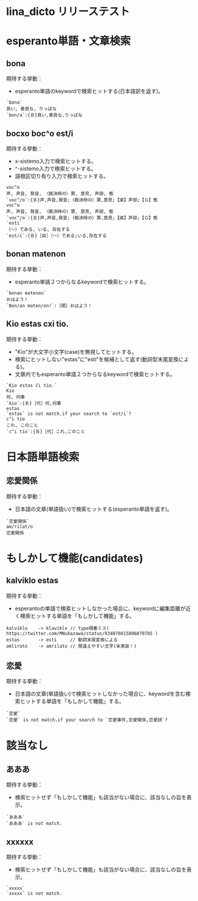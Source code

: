 lina\_dicto リリーステスト
====

# esperanto単語・文章検索
## bona
期待する挙動：
- esperanto単語のkeywordで検索ヒットする(日本語訳を返す)。
``` : 表示例
`bona`
良い, 善良な, りっぱな
`bon/a`:{Ｂ}良い,善良な,りっぱな
```

## bocxo boc^o est/i
期待する挙動：
- x-sistemo入力で検索ヒットする。
- ^-sistemo入力で検索ヒットする。
- 語根区切り有り入力で検索ヒットする。
``` : 表示例
voc^o
声, 声音, 発音, （裁決時の）票, 意見, 声部, 態
`voc^/o`:{Ｂ}声,声音,発音;（裁決時の）票,意見;【楽】声部;【Ｇ】態
voc^o
声, 声音, 発音, （裁決時の）票, 意見, 声部, 態
`voc^/o`:{Ｂ}声,声音,発音;（裁決時の）票,意見;【楽】声部;【Ｇ】態
`esti`
（〜）である, いる, 存在する
`est/i`:{Ｂ}［自］（〜）である;いる,存在する
```

## bonan matenon
期待する挙動：
- esperanto単語２つからなるkeywordで検索ヒットする。
``` : 表示例
`bonan matenon`
おはよう！
`Bon/an maten/on!`:［間］おはよう！
```

## Kio estas cxi tio.
期待する挙動：
- "Kio"が大文字小文字(case)を無視してヒットする。
- 検索にヒットしない"estas"に"esti"を候補として返す(動詞型末尾変換による)。
- 文章内でもesperanto単語２つからなるkeywordで検索ヒットする。
``` : 表示例
`Kio estas ĉi tio.`
Kio
何, 何事
`kio`:{Ｂ}［代］何,何事
estas
`estas` is not match.if your search to `est/i`?
c^i tio
これ, このこと
`c^i tio`:{Ｂ}［代］これ,このこと
```

# 日本語単語検索
## 恋愛関係
期待する挙動：
- 日本語の文章(単語扱い)で検索ヒットする(esperanto単語を返す)。
``` : 表示例
`恋愛関係`
am/rilat/o
恋愛関係
```

# もしかして機能(candidates)
## kalviklo estas
期待する挙動：
- esperantoの単語で検索ヒットしなかった場合に、keywordに編集距離が近く検索ヒットする単語を「もしかして機能」する。
``` : 正誤対応表
kalviklo	-> klaviklo	// type順番ミス( https://twitter.com/MNukazawa/status/934076015806070785 )
estas		-> esti		// 動詞末尾変換による
amlirato	-> amrilato	// 間違えやすい文字(未実装！)
```

## 恋愛
期待する挙動：
- 日本語の文章(単語扱い)で検索ヒットしなかった場合に、keywordを含む検索ヒットする単語を「もしかして機能」する。
``` : 表示例
`恋愛`
`恋愛` is not match.if your search to `恋愛事件,恋愛関係,恋愛詩`?
```

# 該当なし
## あああ
期待する挙動：
- 検索ヒットせず「もしかして機能」も該当がない場合に、該当なしの旨を表示。
``` : 表示例
`あああ`
`あああ` is not match.
```

## xxxxxx
期待する挙動：
- 検索ヒットせず「もしかして機能」も該当がない場合に、該当なしの旨を表示。
``` : 表示例
`xxxxx`
`xxxxx` is not match.
```

